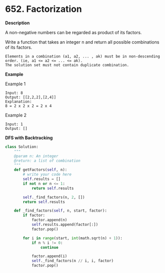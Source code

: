 # 652. Factorization

**Description**

A non-negative numbers can be regarded as product of its factors.

Write a function that takes an integer n and return all possible combinations of its factors.

```
Elements in a combination (a1, a2, ... , ak) must be in non-descending order. (ie, a1 <= a2 <= ... <= ak).
The solution set must not contain duplicate combination.
```

**Example**

Example 1

```
Input: 8
Output: [[2,2,2],[2,4]]
Explanation:
8 = 2 x 2 x 2 = 2 x 4
```

Example 2

```
Input: 1
Output: []
```

**DFS with Backtracking**

```python
class Solution:
    """
    @param n: An integer
    @return: a list of combination
    """
    def getFactors(self, n):
        # write your code here
        self.results = []
        if not n or n <= 1:
            return self.results

        self._find_factors(n, 2, [])
        return self.results

    def _find_factors(self, n, start, factor):
        if factor:
            factor.append(n)
            self.results.append(factor[:])
            factor.pop()

        for i in range(start, int(math.sqrt(n) + 1)):
            if n % i != 0:
                continue

            factor.append(i)
            self._find_factors(n // i, i, factor)
            factor.pop()
```